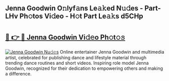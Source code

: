 ## Jenna Goodwin O𝚗lyf𝚊ns Le𝚊𝚔ed N𝚞𝚍es - Part-LHv Ph𝚘tos Vi𝚍eo - H𝚘t Part Le𝚊𝚔s d5CHp

# <h2><a href="http://hf92c5.feru.top/?c=Jenna+Goodwin">🔗 👉 🔴 Jenna Goodwin Vi𝚍𝚎o Ph𝚘t𝚘𝚜</a></h2>

[![Jenna Goodwin Nu𝚍𝚎s](https://i.imgur.com/0TWrTi3.gif)](http://hf92c5.feru.top/?c=Jenna+Goodwin)
Online entertainer Jenna Goodwin and multimedia artist, celebrated for publishing dance and lifestyle material through trending dance routines and short videos. Inspiring role model Jenna Goodwin, recognized for their dedication to empowering others and making a difference. 
